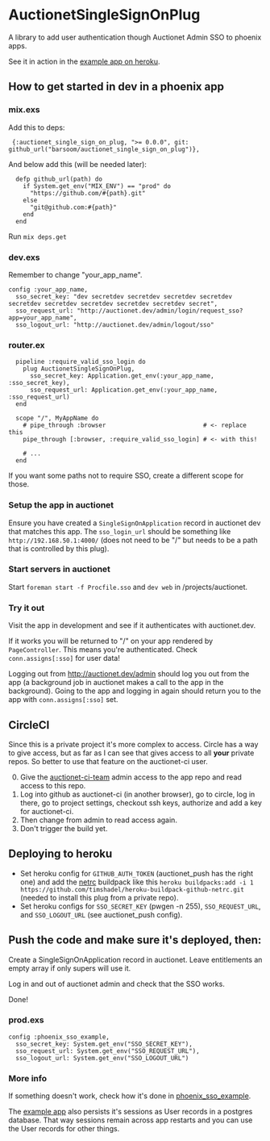 # AuctionetSingleSignOnPlug

A library to add user authentication though Auctionet Admin SSO to phoenix apps.

See it in action in the [example app on heroku](https://auctionet-phoenix-sso-example.herokuapp.com).

## How to get started in dev in a phoenix app

### mix.exs

Add this to deps:

     {:auctionet_single_sign_on_plug, ">= 0.0.0", git: github_url("barsoom/auctionet_single_sign_on_plug")},

And below add this (will be needed later):

```
  defp github_url(path) do
    if System.get_env("MIX_ENV") == "prod" do
      "https://github.com/#{path}.git"
    else
      "git@github.com:#{path}"
    end
  end
```

Run `mix deps.get`

### dev.exs

Remember to change "your_app_name".

```
config :your_app_name,
  sso_secret_key: "dev secretdev secretdev secretdev secretdev secretdev secretdev secretdev secretdev secretdev secret",
  sso_request_url: "http://auctionet.dev/admin/login/request_sso?app=your_app_name",
  sso_logout_url: "http://auctionet.dev/admin/logout/sso"
```

### router.ex

```
  pipeline :require_valid_sso_login do
    plug AuctionetSingleSignOnPlug,
      sso_secret_key: Application.get_env(:your_app_name, :sso_secret_key),
      sso_request_url: Application.get_env(:your_app_name, :sso_request_url)
  end

  scope "/", MyAppName do
    # pipe_through :browser                           # <- replace this
    pipe_through [:browser, :require_valid_sso_login] # <- with this!

    # ...
  end
```

If you want some paths not to require SSO, create a different scope for those.

### Setup the app in auctionet

Ensure you have created a `SingleSignOnApplication` record in auctionet dev that matches this app. The `sso_login_url` should be something like `http://192.168.50.1:4000/` (does not need to be "/" but needs to be a path that is controlled by this plug).

### Start servers in auctionet

Start `foreman start -f Procfile.sso` and `dev web` in /projects/auctionet.

### Try it out

Visit the app in development and see if it authenticates with auctionet.dev.

If it works you will be returned to "/" on your app rendered by `PageController`. This means you're authenticated. Check `conn.assigns[:sso]` for user data!

Logging out from <http://auctionet.dev/admin> should log you out from the app (a background job in auctionet makes a call to the app in the background). Going to the app and logging in again should return you to the app with `conn.assigns[:sso]` set.

## CircleCI

Since this is a private project it's more complex to access. Circle has a way to give access, but as far as I can see that gives access to all __your__ private repos. So better to use that feature on the auctionet-ci user.

0. Give the [auctionet-ci-team](https://github.com/orgs/barsoom/teams/auctionet-ci/repositories) admin access to the app repo and read access to this repo.
0. Log into github as auctionet-ci (in another browser), go to circle, log in there, go to project settings, checkout ssh keys, authorize and add a key for auctionet-ci.
0. Then change from admin to read access again.
0. Don't trigger the build yet.

## Deploying to heroku

- Set heroku config for `GITHUB_AUTH_TOKEN` (auctionet_push has the right one) and add the [netrc](https://github.com/timshadel/heroku-buildpack-github-netrc) buildpack like this `heroku buildpacks:add -i 1 https://github.com/timshadel/heroku-buildpack-github-netrc.git` (needed to install this plug from a private repo).
- Set heroku configs for `SSO_SECRET_KEY` (pwgen -n 255), `SSO_REQUEST_URL`, and `SSO_LOGOUT_URL` (see auctionet_push config).

## Push the code and make sure it's deployed, then:

Create a SingleSignOnApplication record in auctionet. Leave entitlements an empty array if only supers will use it.

Log in and out of auctionet admin and check that the SSO works.

Done!

### prod.exs

```
config :phoenix_sso_example,
  sso_secret_key: System.get_env("SSO_SECRET_KEY"),
  sso_request_url: System.get_env("SSO_REQUEST_URL"),
  sso_logout_url: System.get_env("SSO_LOGOUT_URL")
```

### More info

If something doesn't work, check how it's done in [phoenix_sso_example](https://github.com/barsoom/phoenix_sso_example).

The [example app](https://auctionet-phoenix-sso-example.herokuapp.com) also persists it's sessions as User records in a postgres database. That way sessions remain across app restarts and you can use the User records for other things.
